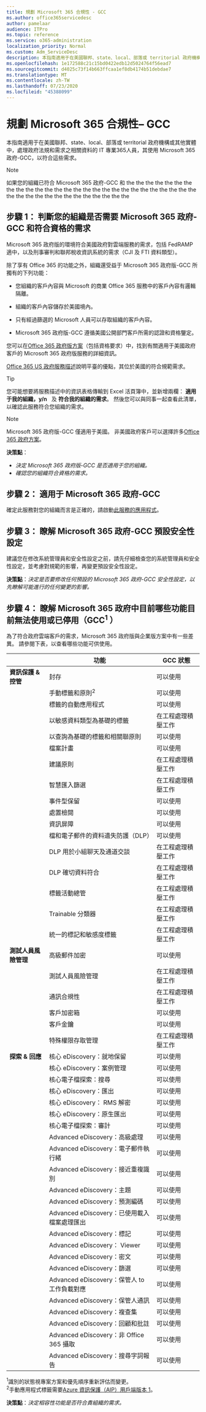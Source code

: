 ```yaml
---
title: 規劃 Microsoft 365 合規性 - GCC
ms.author: office365servicedesc
author: pamelaar
audience: ITPro
ms.topic: reference
ms.service: o365-administration
localization_priority: Normal
ms.custom: Adm_ServiceDesc
description: 本指南適用于在美國聯邦、state、local、部落或 territorial 政府機構或其他實體中，處理政府法規和需求之相關資料的 IT 專業365人員，其使用 Microsoft 365 政府-GCC，以符合這些需求。
ms.openlocfilehash: 1e172588c21c15bd0422edb12d5024764f56ead7
ms.sourcegitcommit: d4025c73f14b663ffcaa1ef8db4174b51debdae7
ms.translationtype: MT
ms.contentlocale: zh-TW
ms.lasthandoff: 07/23/2020
ms.locfileid: "45388099"
---
```

# <a name="plan-for-microsoft-365-compliance--gcc"></a>規劃 Microsoft 365 合規性– GCC

本指南適用于在美國聯邦、state、local、部落或 territorial 政府機構或其他實體中，處理政府法規和需求之相關資料的 IT 專業365人員，其使用 Microsoft 365 政府-GCC，以符合這些需求。

> [!NOTE]
> 如果您的組織已符合 Microsoft 365 政府-GCC 和 the the the the the the the the the the the the the the the the the the the the the the the the the the the the the the the the the the the the the the the the

## <a name="step-1-determine-whether-your-organization-needs-microsoft-365-government---gcc-and-meets-eligibility-requirements"></a>步驟 1： 判斷您的組織是否需要 Microsoft 365 政府-GCC 和符合資格的需求

Microsoft 365 政府版的環境符合美國政府對雲端服務的需求，包括 FedRAMP 適中，以及刑事審判和聯邦稅收資訊系統的需求（CJI 及 FTI 資料類型）。

除了享有 Office 365 的功能之外，組織還受益于 Microsoft 365 政府版-GCC 所獨有的下列功能：

- 您組織的客戶內容與 Microsoft 的商業 Office 365 服務中的客戶內容有邏輯隔離。

- 組織的客戶內容儲存於美國境內。

- 只有經過篩選的 Microsoft 人員可以存取組織的客戶內容。

- Microsoft 365 政府版-GCC 遵循美國公開部門客戶所需的認證和資格鑒定。

您可以在[Office 365 政府版方案](https://products.office.com/government/compare-office-365-government-plans)（包括資格要求）中，找到有關適用于美國政府客戶的 Microsoft 365 政府版服務的詳細資訊。

[Office 365 US 政府服務描述](https://docs.microsoft.com/office365/servicedescriptions/office-365-platform-service-description/office-365-us-government/office-365-us-government)說明平臺的優點，其位於美國的符合規範需求。

> [!TIP]
> 您可能想要將服務描述中的資訊表格傳輸到 Excel 活頁簿中，並新增兩欄： **適用于我的組織，y/n**   及 **符合我的組織的需求**。 然後您可以與同事一起查看此清單，以確認此服務符合您組織的需求。

> [!NOTE]
> Microsoft 365 政府版-GCC 僅適用于美國。 非美國政府客戶可以選擇許多[Office 365 政府方案](https://products.office.com/government/compare-office-365-government-plans)。

**決策點**： <br/>
- *決定 Microsoft 365 政府版-GCC 是否適用于您的組織。*
- *確認您的組織符合資格的需求。*

## <a name="step-2-apply-for-microsoft-365-government---gcc"></a>步驟 2： 適用于 Microsoft 365 政府-GCC

確定此服務對您的組織而言是正確的，請啟動[此服務的應用程式](https://products.office.com/government/eligibility-validation)。

## <a name="step-3-understand-microsoft-365-government---gcc-default-security-settings"></a>步驟 3： 瞭解 Microsoft 365 政府-GCC 預設安全性設定

建議您在修改系統管理員和安全性設定之前，請先仔細檢查您的系統管理員和安全性設定，並考慮對規範的影響，再變更預設安全性設定。

**決策點**：*決定是否要修改任何預設的 Microsoft 365 政府-GCC 安全性設定，以先瞭解可能進行的任何變更的影響。*

## <a name="step-4-understand-which-capabilities-are-currently-unavailable-or-disabled-by-default-in-microsoft-365-government--gccsup1sup"></a>步驟 4： 瞭解 Microsoft 365 政府中目前哪些功能目前無法使用或已停用（GCC<sup>1</sup> ）

為了符合政府雲端客戶的需求，Microsoft 365 政府版與企業版方案中有一些差異。 請參閱下表，以查看哪些功能可供使用。

|                                         | **功能**                                     | **GCC 狀態**         |
| --------------------------------------- | ----------------------------------------------- | ---------------------- |
| **資訊保護 & 控管** | 封存                                       | 可以使用              |
|                                         | 手動標籤和原則<sup>2</sup>          | 可以使用              |
|                                         | 標籤的自動應用程式                      | 可以使用              |
|                                         | 以敏感資料類型為基礎的標籤            | 在工程處理積壓工作 |
|                                         | 以查詢為基礎的標籤和相關聯原則 | 可以使用              |
|                                         | 檔案計畫                                       | 可以使用              |
|                                         | 建議原則                            | 在工程處理積壓工作 |
|                                         | 智慧匯入篩選                            | 在工程處理積壓工作 |
|                                         | 事件型保留                           | 可以使用              |
|                                         | 處置檢閱                              | 可以使用              |
|                                         | 資訊屏障                            | 可以使用              |
|                                         | 檔和電子郵件的資料遺失防護（DLP）  | 可以使用              |
|                                         | DLP 用於小組聊天及通道交談    | 在工程處理積壓工作 |
|                                         | DLP 確切資料符合                            | 在工程處理積壓工作 |
|                                         | 標籤活動總管                         | 在工程處理積壓工作 |
|                                         | Trainable 分類器                           | 在工程處理積壓工作 |
|                                         | 統一的標記和敏感度標籤         | 在工程處理積壓工作 |
| **測試人員風險管理**             | 高級郵件加密                     | 可以使用              |
|                                         | 測試人員風險管理                         | 在工程處理積壓工作 |
|                                         | 通訊合規性                        | 在工程處理積壓工作 |
|                                         | 客戶加密箱                                | 可以使用              |
|                                         | 客戶金鑰                                    | 可以使用              |
|                                         | 特殊權限存取管理                    | 在工程處理積壓工作 |
| **探索 & 回應**                  | 核心 eDiscovery：就地保留                            | 可以使用              |
|                                         | 核心 eDiscovery：案例管理                                 | 可以使用              |
|                                         | 核心電子檔探索：搜尋                                          | 可以使用              |
|                                         | 核心 eDiscovery：匯出                                          | 可以使用              |
|                                         | 核心 eDiscovery： RMS 解密                                  | 可以使用              |
|                                         | 核心 eDiscovery：原生匯出                                   | 可以使用              |
|                                         | 核心電子檔探索：審計                                        | 可以使用              |
|                                         | Advanced eDiscovery：高級處理                             | 可以使用 |
|                                         | Advanced eDiscovery：電子郵件執行緒                                 | 可以使用 |
|                                         | Advanced eDiscovery：接近重複識別                   | 可以使用 |
|                                         | Advanced eDiscovery：主題                                          | 可以使用 |
|                                         | Advanced eDiscovery：預測編碼                               | 可以使用 |
|                                         | Advanced eDiscovery：已使用載入檔案處理匯出                 | 可以使用 |
|                                         | Advanced eDiscovery：標記                                         | 可以使用 |
|                                         | Advanced eDiscovery： Viewer                                         | 可以使用 |
|                                         | Advanced eDiscovery：密文                                      | 可以使用 |
|                                         | Advanced eDiscovery：篩選                                       | 可以使用 |
|                                         | Advanced eDiscovery：保管人 to 工作負載對應                   | 可以使用 |
|                                         | Advanced eDiscovery：保管人通訊                        | 可以使用 |
|                                         | Advanced eDiscovery：複查集                                     | 可以使用 |
|                                         | Advanced eDiscovery：回顧和批註                             | 可以使用 |
|                                         | Advanced eDiscovery：非 Office 365 攝取                        | 可以使用 |
|                                         | Advanced eDiscovery：搜尋字詞報告                              | 可以使用 |

<sup>1</sup>識別的狀態視專案方案和優先順序重新評估而變更。<br/>
<sup>2</sup>手動應用程式標籤需要[Azure 資訊保護（AIP）用戶端版本 1](https://docs.microsoft.com/azure/information-protection/rms-client/client-version-release-history)。


**決策點**：*決定相容性功能是否符合貴組織的需求。*
